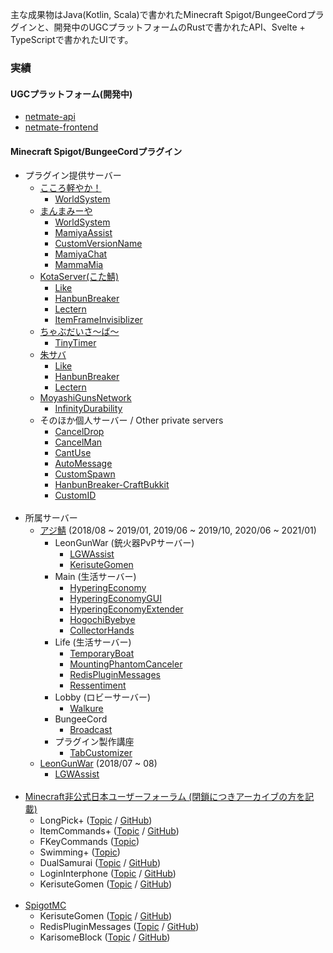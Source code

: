 主な成果物はJava(Kotlin, Scala)で書かれたMinecraft Spigot/BungeeCordプラグインと、開発中のUGCプラットフォームのRustで書かれたAPI、Svelte + TypeScriptで書かれたUIです。

### 実績

#### UGCプラットフォーム(開発中)
- [netmate-api](https://github.com/netmateapp/netmate-api)
- [netmate-frontend](https://github.com/netmateapp/netmate-frontend)

#### Minecraft Spigot/BungeeCordプラグイン
- プラグイン提供サーバー
  - [こころ軽やか！](https://minecraft.jp/servers/caloyaka.ddo.jp)
    - [WorldSystem](https://github.com/amata1219/WorldSystem)
  - [まんまみーや](https://minecraft.jp/servers/play.manmamiya.work:14400)
    - [WorldSystem](https://github.com/amata1219/WorldSystem)
    - [MamiyaAssist](https://github.com/amata1219/MamiyaAssist)
    - [CustomVersionName](https://github.com/amata1219/CustomVersionName)
    - [MamiyaChat](https://github.com/amata1219/MamiyaChat)
    - [MammaMia](https://github.com/amata1219/MammaMia)
  - [KotaServer(こた鯖)](https://minecraft.jp/servers/mc.kotaserver.net)
    - [Like](https://github.com/amata1219/Like)
    - [HanbunBreaker](https://github.com/amata1219/HanbunBreaker)
    - [Lectern](https://github.com/amata1219/Lectern)
    - [ItemFrameInvisiblizer](https://github.com/amata1219/ItemFrameInvisiblizer)
  - [ちゃぶだいさ～ば～](https://minecraft.jp/servers/chabudai.xyz)
    - [TinyTimer](https://github.com/amata1219/TinyTimer)
  - [朱サバ](https://minecraft.jp/servers/5382f96f4ddda109d00041a8)
    - [Like](https://github.com/amata1219/Like)
    - [HanbunBreaker](https://github.com/amata1219/HanbunBreaker)
    - [Lectern](https://github.com/amata1219/Lectern)
  - [MoyashiGunsNetwork](https://twitter.com/intent/user?screen_name=MasMoyashi)
    - [InfinityDurability](https://github.com/amata1219/InfinityDurability)
  - そのほか個人サーバー / Other private servers
    - [CancelDrop](https://github.com/amata1219/CancelDrop)
    - [CancelMan](https://github.com/amata1219/CancelMan)
    - [CantUse](https://github.com/amata1219/CantUse)
    - [AutoMessage](https://github.com/amata1219/AutoMessage)
    - [CustomSpawn](https://github.com/amata1219/CustomSpawn)
    - [HanbunBreaker-CraftBukkit](https://github.com/amata1219/HanbunBreaker-CraftBukkit)
    - [CustomID](https://github.com/amata1219/CustomID)
    <br/>
- 所属サーバー
  - [アジ鯖](https://minecraft.jp/servers/azisaba.net) (2018/08 ~ 2019/01, 2019/06 ~ 2019/10, 2020/06 ~ 2021/01)
    - LeonGunWar (銃火器PvPサーバー)
      - [LGWAssist](https://github.com/amata1219/LGWAssist)
      - [KerisuteGomen](https://github.com/amata1219/KerisuteGomen)
    - Main (生活サーバー)
      - [HyperingEconomy](https://github.com/amata1219/HyperingEconomy)
      - [HyperingEconomyGUI](https://github.com/amata1219/HyperingEconomyGUI)
      - [HyperingEconomyExtender](https://github.com/amata1219/HyperingEconomyExtender)
      - [HogochiByebye](https://github.com/amata1219/HogochiByebye)
      - [CollectorHands](https://github.com/amata1219/CollectorHands)
    - Life (生活サーバー)
      - [TemporaryBoat](https://github.com/amata1219/TemporaryBoat)
      - [MountingPhantomCanceler](https://github.com/amata1219/MountingPhantomCanceler)
      - [RedisPluginMessages](https://github.com/amata1219/RedisPluginMessages)
      - [Ressentiment](https://github.com/amata1219/Ressentiment)
    - Lobby (ロビーサーバー)
      - [Walkure](https://github.com/amata1219/Walkure)
    - BungeeCord
      - [Broadcast](https://github.com/amata1219/Broadcast)
    - プラグイン製作講座
      - [TabCustomizer](https://github.com/amata1219/TabCustomizer)
  - [LeonGunWar](https://minecraft.jp/servers/leongunwar.ddo.jp) (2018/07 ~ 08)
    - [LGWAssist](https://github.com/amata1219/LGWAssist)
    <br/>
- [Minecraft非公式日本ユーザーフォーラム (閉鎖につきアーカイブの方を記載)](https://web.archive.org/web/20181018213449/http://forum.minecraftuser.jp/viewforum.php?f=38)
  - LongPick+ ([Topic](https://web.archive.org/web/20190715112707/https://forum.minecraftuser.jp/viewtopic.php?f=38&t=33924) / [GitHub](https://github.com/amata1219/LongPickPlus))
  - ItemCommands+ ([Topic](https://web.archive.org/web/20190715112807/https://forum.minecraftuser.jp/viewtopic.php?f=38&t=35479) / [GitHub](https://github.com/amata1219/ItemCommandsPlus))
  - FKeyCommands ([Topic](https://web.archive.org/web/20190715112704/https://forum.minecraftuser.jp/viewtopic.php?f=38&t=35560))
  - Swimming+ ([Topic](https://web.archive.org/web/20190715112733/https://forum.minecraftuser.jp/viewtopic.php?f=38&t=35523))
  - DualSamurai ([Topic](https://github.com/amata1219/amata1219/blob/main/proof-1.png?raw=true) / [GitHub](https://github.com/amata1219/DualSamurai))
  - LoginInterphone ([Topic](https://github.com/amata1219/amata1219/blob/main/proof-2.png?raw=true) / [GitHub](https://github.com/amata1219/LoginInterphone))
  - KerisuteGomen ([Topic](https://web.archive.org/web/20190106035837/https://forum.minecraftuser.jp/viewtopic.php?f=38&t=36708) / [GitHub](https://github.com/amata1219/KerisuteGomen))
  <br/>
- [SpigotMC](https://www.spigotmc.org/)
  - KerisuteGomen ([Topic](https://www.spigotmc.org/resources/kerisutegomen-forge-mods-detection-liteloader-mods-detection-worlds-first-etc%E2%80%A6.60378/) / [GitHub](https://github.com/amata1219/KerisuteGomen))
  - RedisPluginMessages ([Topic](https://www.spigotmc.org/resources/api-%E2%8F%A9-redispluginmessages-%E2%9C%85-easier-plugin-messaging-between-servers-%E2%AD%95-simple-messaging-system.101430/) / [GitHub](https://github.com/amata1219/RedisPluginMessages))
  - KarisomeBlock ([Topic](https://www.spigotmc.org/resources/karisome-block-%E2%8F%A9-simple-temporary-block-plugin-%E2%AD%95.101515/) / [GitHub](https://github.com/amata1219/KarisomeBlock))
